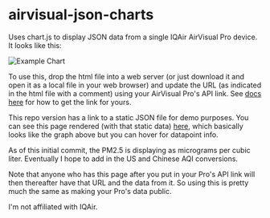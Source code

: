 # airvisual-json-charts
Uses chart.js to display JSON data from a single IQAir AirVisual Pro device. It looks like this:

![Example Chart](https://morris.cloud/airvisual-json-charts/airvisual-json-charts_demo.jpg)

To use this, drop the html file into a web server (or just download it and open it as a local file in your web browser) and update the URL (as indicated in the html file with a comment) using your AirVisual Pro's API link. See [docs here](https://support.iqair.com/en/articles/3029330-how-to-access-the-airvisual-pro-s-api) for how to get the link for yours.

This repo version has a link to a static JSON file for demo purposes. You can see this page rendered (with that static data) [here](https://morris.cloud/airvisual-json-charts/), which basically looks like the graph above but you can hover for datapoint info.

As of this initial commit, the PM2.5 is displaying as micrograms per cubic liter. Eventually I hope to add in the US and Chinese AQI conversions. 

Note that anyone who has this page after you put in your Pro's API link will then thereafter have that URL and the data from it. So using this is pretty much the same as making your Pro's data public. 

I'm not affiliated with IQAir. 
